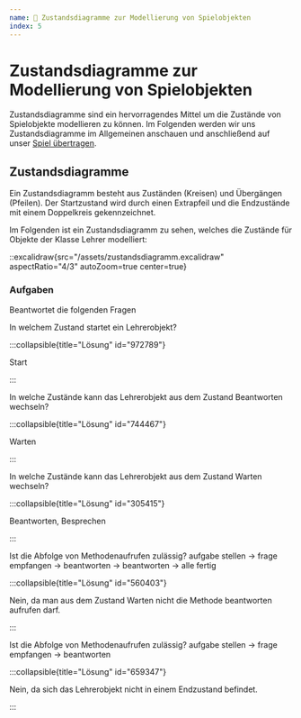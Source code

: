 ```yaml
---
name: 📃 Zustandsdiagramme zur Modellierung von Spielobjekten
index: 5
---
```


# Zustandsdiagramme zur Modellierung von Spielobjekten

Zustandsdiagramme sind ein hervorragendes Mittel um die Zustände von Spielobjekte modellieren zu können. Im Folgenden werden wir uns Zustandsdiagramme im Allgemeinen anschauen und anschließend auf unser [Spiel übertragen](/erste-modellierungen/zustandsdiagramm-fuer-bugs).

## Zustandsdiagramme

Ein Zustandsdiagramm besteht aus Zuständen (Kreisen) und Übergängen (Pfeilen). Der Startzustand wird durch einen Extrapfeil und die Endzustände mit einem Doppelkreis gekennzeichnet.

Im Folgenden ist ein Zustandsdiagramm zu sehen, welches die Zustände für Objekte der Klasse Lehrer modelliert:

::excalidraw{src="/assets/zustandsdiagramm.excalidraw" aspectRatio="4/3" autoZoom=true center=true}


### Aufgaben

Beantwortet die folgenden Fragen

In welchem Zustand startet ein Lehrerobjekt?

:::collapsible{title="Lösung" id="972789"}

Start

:::

In welche Zustände kann das Lehrerobjekt aus dem Zustand Beantworten wechseln?

:::collapsible{title="Lösung" id="744467"}

Warten

:::

In welche Zustände kann das Lehrerobjekt aus dem Zustand Warten wechseln?

:::collapsible{title="Lösung" id="305415"}

Beantworten, Besprechen

:::

Ist die Abfolge von Methodenaufrufen zulässig? aufgabe stellen -> frage empfangen -> beantworten -> beantworten -> alle fertig

:::collapsible{title="Lösung" id="560403"}

Nein, da man aus dem Zustand Warten nicht die Methode beantworten aufrufen darf.

:::

Ist die Abfolge von Methodenaufrufen zulässig? aufgabe stellen -> frage empfangen -> beantworten

:::collapsible{title="Lösung" id="659347"}

Nein, da sich das Lehrerobjekt nicht in einem Endzustand befindet.

:::